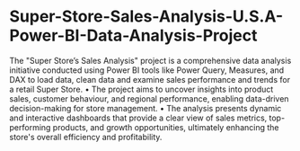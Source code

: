 # Super-Store-Sales-Analysis-U.S.A-Power-BI-Data-Analysis-Project
The "Super Store’s Sales Analysis" project is a comprehensive data analysis initiative conducted using Power BI tools like Power Query, Measures, and DAX to load data, clean data and examine sales performance and trends for a retail Super Store.
• The project aims to uncover insights into product sales, customer behaviour, and regional performance, enabling data-driven decision-making for store management.
• The analysis presents dynamic and interactive dashboards that provide a clear view of sales metrics, top-performing products, and growth opportunities, ultimately enhancing the store's overall efficiency and profitability.
